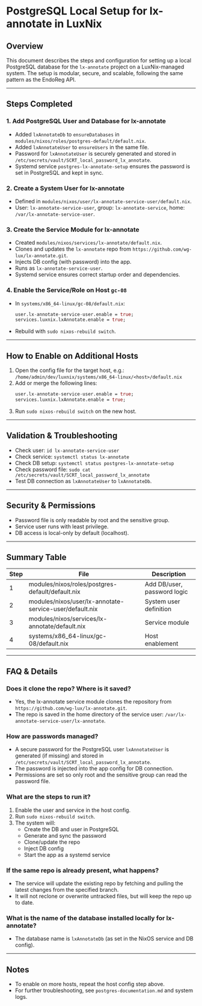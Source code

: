# PostgreSQL Local Setup for lx-annotate in LuxNix

## Overview
This document describes the steps and configuration for setting up a local PostgreSQL database for the `lx-annotate` project on a LuxNix-managed system. The setup is modular, secure, and scalable, following the same pattern as the EndoReg API.

---

## Steps Completed

### 1. Add PostgreSQL User and Database for lx-annotate
- Added `lxAnnotateDb` to `ensureDatabases` in `modules/nixos/roles/postgres-default/default.nix`.
- Added `lxAnnotateUser` to `ensureUsers` in the same file.
- Password for `lxAnnotateUser` is securely generated and stored in `/etc/secrets/vault/SCRT_local_password_lx_annotate`.
- Systemd service `postgres-lx-annotate-setup` ensures the password is set in PostgreSQL and kept in sync.

### 2. Create a System User for lx-annotate
- Defined in `modules/nixos/user/lx-annotate-service-user/default.nix`.
- User: `lx-annotate-service-user`, group: `lx-annotate-service`, home: `/var/lx-annotate-service-user`.

### 3. Create the Service Module for lx-annotate
- Created `modules/nixos/services/lx-annotate/default.nix`.
- Clones and updates the `lx-annotate` repo from `https://github.com/wg-lux/lx-annotate.git`.
- Injects DB config (with password) into the app.
- Runs as `lx-annotate-service-user`.
- Systemd service ensures correct startup order and dependencies.

### 4. Enable the Service/Role on Host `gc-08`
- In `systems/x86_64-linux/gc-08/default.nix`:
  ```nix
  user.lx-annotate-service-user.enable = true;
  services.luxnix.lxAnnotate.enable = true;
  ```
- Rebuild with `sudo nixos-rebuild switch`.

---

## How to Enable on Additional Hosts

1. Open the config file for the target host, e.g.:
   `/home/admin/dev/luxnix/systems/x86_64-linux/<host>/default.nix`
2. Add or merge the following lines:
   ```nix
   user.lx-annotate-service-user.enable = true;
   services.luxnix.lxAnnotate.enable = true;
   ```
3. Run `sudo nixos-rebuild switch` on the new host.

---

## Validation & Troubleshooting

- Check user: `id lx-annotate-service-user`
- Check service: `systemctl status lx-annotate`
- Check DB setup: `systemctl status postgres-lx-annotate-setup`
- Check password file: `sudo cat /etc/secrets/vault/SCRT_local_password_lx_annotate`
- Test DB connection as `lxAnnotateUser` to `lxAnnotateDb`.

---

## Security & Permissions
- Password file is only readable by root and the sensitive group.
- Service user runs with least privilege.
- DB access is local-only by default (localhost).

---

## Summary Table
| Step | File | Description |
|------|------|-------------|
| 1 | modules/nixos/roles/postgres-default/default.nix | Add DB/user, password logic |
| 2 | modules/nixos/user/lx-annotate-service-user/default.nix | System user definition |
| 3 | modules/nixos/services/lx-annotate/default.nix | Service module |
| 4 | systems/x86_64-linux/gc-08/default.nix | Host enablement |

---

## FAQ & Details

### Does it clone the repo? Where is it saved?
- Yes, the lx-annotate service module clones the repository from `https://github.com/wg-lux/lx-annotate.git`.
- The repo is saved in the home directory of the service user: `/var/lx-annotate-service-user/lx-annotate`.

### How are passwords managed?
- A secure password for the PostgreSQL user `lxAnnotateUser` is generated (if missing) and stored in `/etc/secrets/vault/SCRT_local_password_lx_annotate`.
- The password is injected into the app config for DB connection.
- Permissions are set so only root and the sensitive group can read the password file.

### What are the steps to run it?
1. Enable the user and service in the host config.
2. Run `sudo nixos-rebuild switch`.
3. The system will:
   - Create the DB and user in PostgreSQL
   - Generate and sync the password
   - Clone/update the repo
   - Inject DB config
   - Start the app as a systemd service

### If the same repo is already present, what happens?
- The service will update the existing repo by fetching and pulling the latest changes from the specified branch.
- It will not reclone or overwrite untracked files, but will keep the repo up to date.

### What is the name of the database installed locally for lx-annotate?
- The database name is `lxAnnotateDb` (as set in the NixOS service and DB config).

---

## Notes
- To enable on more hosts, repeat the host config step above.
- For further troubleshooting, see `postgres-documentation.md` and system logs.
